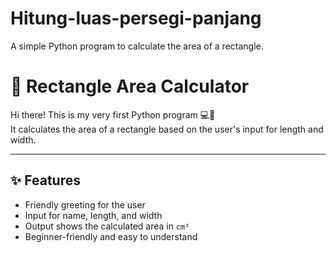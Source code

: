 # Hitung-luas-persegi-panjang
A simple Python program to calculate the area of a rectangle.
# 📐 Rectangle Area Calculator
Hi there! This is my very first Python program 💻🌱  
It calculates the area of a rectangle based on the user's input for length and width.

---

## ✨ Features
- Friendly greeting for the user
- Input for name, length, and width
- Output shows the calculated area in `cm²`
- Beginner-friendly and easy to understand

